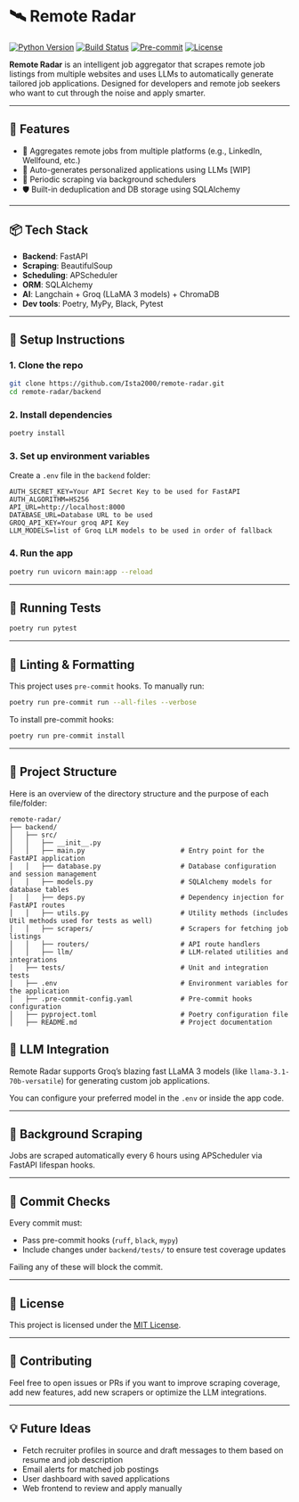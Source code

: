 # 🛰️ Remote Radar

[![Python Version](https://img.shields.io/badge/python-3.9%2B-blue.svg)](https://www.python.org/downloads/)
[![Build Status](https://img.shields.io/github/actions/workflow/status/Ista2000/remote-radar/ci.yml)](https://github.com/Ista2000/remote-radar/actions)
[![Pre-commit](https://img.shields.io/badge/pre--commit-enabled-brightgreen?logo=pre-commit)](https://pre-commit.com/)
[![License](https://img.shields.io/github/license/Ista2000/remote-radar)](./LICENSE)

**Remote Radar** is an intelligent job aggregator that scrapes remote job listings from multiple websites and uses LLMs to automatically generate tailored job applications. Designed for developers and remote job seekers who want to cut through the noise and apply smarter.

---

## 🚀 Features

- 🔎 Aggregates remote jobs from multiple platforms (e.g., LinkedIn, Wellfound, etc.)
- 🧠 Auto-generates personalized applications using LLMs [WIP]
- 📅 Periodic scraping via background schedulers
- 🛡️ Built-in deduplication and DB storage using SQLAlchemy

---

## 📦 Tech Stack

- **Backend**: FastAPI
- **Scraping**: BeautifulSoup
- **Scheduling**: APScheduler
- **ORM**: SQLAlchemy
- **AI**: Langchain + Groq (LLaMA 3 models) + ChromaDB
- **Dev tools**: Poetry, MyPy, Black, Pytest

---

## 🧰 Setup Instructions

### 1. Clone the repo
```bash
git clone https://github.com/Ista2000/remote-radar.git
cd remote-radar/backend
```

### 2. Install dependencies
```bash
poetry install
```

### 3. Set up environment variables

Create a `.env` file in the `backend` folder:
```env
AUTH_SECRET_KEY=Your API Secret Key to be used for FastAPI
AUTH_ALGORITHM=HS256
API_URL=http://localhost:8000
DATABASE_URL=Database URL to be used
GROQ_API_KEY=Your groq API Key
LLM_MODELS=list of Groq LLM models to be used in order of fallback
```

### 4. Run the app
```bash
poetry run uvicorn main:app --reload
```

---

## 🧪 Running Tests

```bash
poetry run pytest
```

---

## 🧹 Linting & Formatting

This project uses `pre-commit` hooks. To manually run:

```bash
poetry run pre-commit run --all-files --verbose
```

To install pre-commit hooks:

```bash
poetry run pre-commit install
```

---

## 📂 Project Structure

Here is an overview of the directory structure and the purpose of each file/folder:
```
remote-radar/
├── backend/
│   ├── src/
│   │   ├── __init__.py
│   │   ├── main.py                        # Entry point for the FastAPI application
│   │   ├── database.py                    # Database configuration and session management
│   │   ├── models.py                      # SQLAlchemy models for database tables
│   │   ├── deps.py                        # Dependency injection for FastAPI routes
│   │   ├── utils.py                       # Utility methods (includes Util methods used for tests as well)
│   │   ├── scrapers/                      # Scrapers for fetching job listings
│   │   ├── routers/                       # API route handlers
│   │   ├── llm/                           # LLM-related utilities and integrations
│   ├── tests/                             # Unit and integration tests
│   ├── .env                               # Environment variables for the application
│   ├── .pre-commit-config.yaml            # Pre-commit hooks configuration
│   ├── pyproject.toml                     # Poetry configuration file
│   ├── README.md                          # Project documentation
```


## 🧠 LLM Integration

Remote Radar supports Groq’s blazing fast LLaMA 3 models (like `llama-3.1-70b-versatile`) for generating custom job applications.

You can configure your preferred model in the `.env` or inside the app code.

---

## 📅 Background Scraping

Jobs are scraped automatically every 6 hours using APScheduler via FastAPI lifespan hooks.

---

## 🧪 Commit Checks

Every commit must:
- Pass pre-commit hooks (`ruff`, `black`, `mypy`)
- Include changes under `backend/tests/` to ensure test coverage updates

Failing any of these will block the commit.

---

## 📄 License

This project is licensed under the [MIT License](./LICENSE).

---

## 🤝 Contributing

Feel free to open issues or PRs if you want to improve scraping coverage, add new features, add new scrapers or optimize the LLM integrations.

---

## 💡 Future Ideas
- Fetch recruiter profiles in source and draft messages to them based on resume and job description
- Email alerts for matched job postings
- User dashboard with saved applications
- Web frontend to review and apply manually
